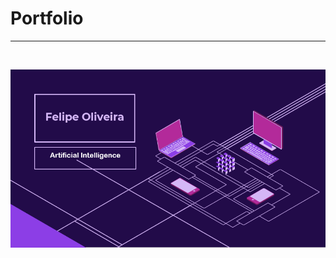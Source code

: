 # Portfolio 
<hr>
<br>

![alt text](https://github.com/Felipe-Oliveira11/Portfolio/blob/master/template.PNG)
